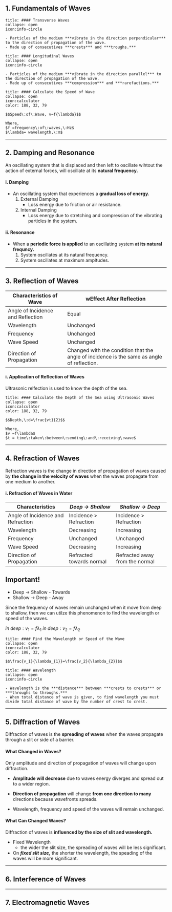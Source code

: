 ## 1. Fundamentals of Waves

```ad-note
title: #### Transverse Waves
collapse: open
icon:info-circle

- Particles of the medium ***vibrate in the direction perpendicular*** to the direction of propagation of the wave.
- Made up of consecutives ***crests*** and ***troughs.***
```

```ad-note
title: #### Longitudinal Waves
collapse: open
icon:info-circle

- Particles of the medium ***vibrate in the direction parallel*** to the direction of propagation of the wave.
- Made up of consecutives ***compression*** and ***rarefactions.***
```

```ad-note
title: #### Calculate the Speed of Wave
collapse: open 
icon:calculator
color: 188, 32, 79

$$Speed\:of\:Wave, v=f{\lambda}$$ 

Where,
$f =frequency\:of\:waves,\:Hz$ 
$\lambda= wavelength,\:m$
``` 
---
## 2. Damping and Resonance
An oscillating system that is displaced and then left to oscillate wihtout the action of external forces, will oscillate at its **natural frequency.**

#### i. Damping
- An oscillating system that experiences a **gradual loss of energy.**
	1. External Damping 
		- Loss energy due to friction or air resistance.
	2. Internal Damping 
		- Loss energy due to stretching and compression of the vibrating particles in the system.
#### ii. Resonance
- When a **periodic force is applied** to an oscillating system **at its natural frequncy.**
	1. System oscillates at its natural frequency.
	2. System oscillates at maximum ampltudes.
---
## 3. Reflection of Waves
 | **Characteristics of Wave** |**wEffect After Reflection** |
 |---|---|
 | Angle of Incidence and Reflection | Equal |
 | Wavelength | Unchanged |
 | Frequency | Unchanged |
 | Wave Speed | Unchanged |
 | Direction of Propagation | Changed with the condition that the angle of incidence is the same as angle of reflection. |

#### i. Application of Reflection of Waves
Ultrasonic relfection is used to know the depth of the sea.

```ad-note
title: #### Calculate the Depth of the Sea using Ultrasonic Waves
collapse: open 
icon:calculator
color: 188, 32, 79

$$Depth,\:d=\frac{vt}{2}$$ 

Where,
$v =f\lambda$
$t = time\:taken\:between\:sending\:and\:receiving\:wave$
``` 

---
## 4. Refraction of Waves
Refraction waves is the change in direction of propagation of waves caused by **the change in the velocity of waves** when the waves propagate from one medium to another.

#### i. Refraction of Waves in Water
| **Characteristics** | *Deep $\rightarrow$ Shallow* | *Shallow $\rightarrow$ Deep* |
|---|---|---|
| Angle of Incidence and Refraction | Incidence > Refraction | Incidence > Refraction |
| Wavelength | Decreasing | Increasing |
| Frequency | Unchanged | Unchanged |
| Wave Speed | Decreasing | Increasing |
| Direction of Propagation | Refracted towards normal | Refracted away from the normal |

**Important!**
---
- Deep $\rightarrow$ Shallow - Towards
- Shallow $\rightarrow$ Deep - Away

Since the frequency of waves remain unchanged when it move from deep to shallow, then we can utilze this phenomenon to find the wavelength or speed of the waves.

$in\:deep: v_1=f\lambda_1$
$in\:deep: v_2=f\lambda_2$

```ad-note
title: #### Find the Wavelength or Speed of the Wave
collapse: open 
icon:calculator
color: 188, 32, 79

$$\frac{v_1}{\lambda_{1}}=\frac{v_2}{\lambda_{2}}$$ 

``` 

```ad-note
title: #### Wavelength
collapse: open
icon:info-circle

- Wavelength is the ***distance*** between ***crests to crests*** or ***throughs to throughs.***
- When total distance of wave is given, to find wavelength you must divide total distance of wave by the number of crest to crest.
```
---
## 5. Diffraction of Waves
Diffraction of waves is the **spreading of waves** when the waves propagate through a slit or side of a barrier.

#### What Changed in Waves?
Only amplitude and direction of propagation of waves will change upon diffraction.

- **Amplitude will decrease** due to waves energy diverges and spread out to a wider region.
- **Direction of propagation** will change **from one direction to many** directions because wavefronts spreads.

- Wavelength, frequency and speed of the waves will remain unchanged.

#### What Can Changed Waves?
Diffraction of waves is **influenced by the size of slit and wavelength.**
- Fixed Wavelength
	- the wider the slit size, the spreading of waves will be less significant.
- On ***fixed slit size,*** the shorter the wavelength, the speading of the waves will be more significant.

---
## 6. Interference of Waves


---
## 7. Electromagnetic Waves